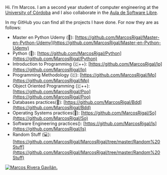 Hi. I’m Marcos. I am a second year student of computer engineering at the [University of Córdoba](http://www.uco.es/) and I also collaborate in the [Aula de Software Libre](https://www.uco.es/aulasoftwarelibre/).

In my GitHub you can find all the projects I have done. For now they are as follows:


  - Master en Python Udemy (🐍): [https://github.com/MarcosRigal/Master-en-Python-Udemy](https://github.com/MarcosRigal/Master-en-Python-Udemy)
  - Python (🐍): [https://github.com/MarcosRigal/Python](https://github.com/MarcosRigal/Python)
  - Introduction to Programming (🇨++): [https://github.com/MarcosRigal/Ip](https://github.com/MarcosRigal/Ip)
  - Programming Methodology (🇨): [https://github.com/MarcosRigal/Mp](https://github.com/MarcosRigal/Mp)
  - Object Oriented Programming (🇨++): [https://github.com/MarcosRigal/Poo](https://github.com/MarcosRigal/Poo)
  - Databases practices(💽): [https://github.com/MarcosRigal/Bdd](https://github.com/MarcosRigal/Bdd)
  - Operating Systems practices(📂): [https://github.com/MarcosRigal/So](https://github.com/MarcosRigal/So)
  - Software Engineering practices(): [https://github.com/MarcosRigal/Is](https://github.com/MarcosRigal/Is)
  - Random Stuff (💻): [https://github.com/MarcosRigal/MarcosRigal/tree/master/Random%20Stuff](https://github.com/MarcosRigal/MarcosRigal/tree/master/Random%20Stuff)

[![Marcos Rivera Gavilán.](https://i.imgur.com/1WiLRYL.png)](https://www.uco.es/aulasoftwarelibre/consejo-asesor/)
